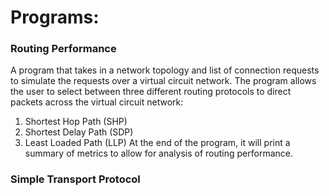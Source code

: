 # Programs:

### Routing Performance
A program that takes in a network topology and list of connection requests to simulate the requests over a virtual circuit network.
The program allows the user to select between three different routing protocols to direct packets across the virtual circuit network:
1. Shortest Hop Path (SHP)
2. Shortest Delay Path (SDP)
3. Least Loaded Path (LLP)
At the end of the program, it will print a summary of metrics to allow for analysis of routing performance.

### Simple Transport Protocol

